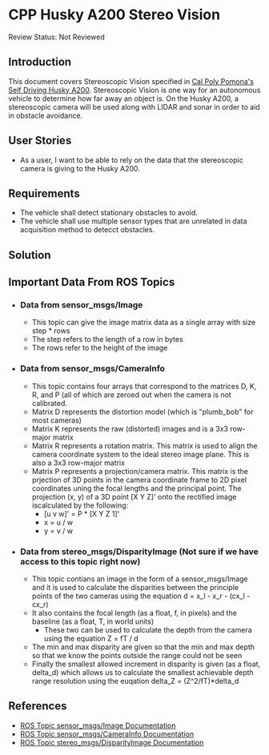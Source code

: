# CPP Husky A200 Stereo Vision
Review Status: Not Reviewed
## Introduction
This document covers Stereoscopic Vision specified in [Cal Poly Pomona's Self Driving Husky A200](https://github.com/cpp-self-driving-husky/cpp-husky-a200-design-doc). Stereoscopic Vision is one way for an autonomous vehicle to determine how far away an object is. On the Husky A200, a stereoscopic camera will be used along with LIDAR and sonar in order to aid in obstacle avoidance.
## User Stories
* As a user, I want to be able to rely on the data that the stereoscopic camera is giving to the Husky A200.
## Requirements
* The vehicle shall detect stationary obstacles to avoid.
* The vehicle shall use multiple sensor types that are unrelated in data acquisition method to detecct obstacles.
## Solution
## Important Data From ROS Topics
* ### Data from sensor_msgs/Image
    * This topic can give the image matrix data as a single array with size step * rows
    * The step refers to the length of a row in bytes
    * The rows refer to the height of the image

* ### Data from sensor_msgs/CameraInfo
    * This topic contains four arrays that correspond to the matrices D, K, R, and P (all of which are zeroed out when the camera is not calibrated.
    * Matrix D represents the distortion model (which is "plumb_bob" for most cameras)
    * Matrix K represents the raw (distorted) images and is a 3x3 row-major matrix
    * Matrix R represents a rotation matrix. This matrix is used to align the camera coordinate system to the ideal stereo image plane. This is also a 3x3 row-major matrix
    * Matrix P represents a projection/camera matrix. This matrix is the prjection of 3D points in the camera coordinate frame to 2D pixel coordinates uning the focal lengths and the principal point. The projection (x, y) of a 3D point [X Y Z]' onto the rectified image iscalculated by the following:
        * [u v w]' = P * [X Y Z 1]'
        * x = u / w
        * y = v / w
* ### Data from stereo_msgs/DisparityImage (Not sure if we have access to this topic right now)
    * This topic contians an image in the form of a sensor_msgs/Image and it is used to calculate the disparities between the principle points of the two cameras using the equation d = x_l - x_r - (cx_l - cx_r)
    * It also contains the focal length (as a float, f, in pixels) and the baseline (as a float, T, in world units)
        * These two can be used to calculate the depth from the camera using the equation Z = fT / d
    * The min and max disparity are given so that the min and max depth so that we know the points outside the range could not be seen
    * Finally the smallest allowed increment in disparity is given (as a float, delta_d) which allows us to calculate the smallest achievable depth range resolution using the euqation delta_Z = (Z^2/fT)*delta_d
## References
* [ROS Topic sensor_msgs/Image Documentation](http://docs.ros.org/api/sensor_msgs/html/msg/Image.html)
* [ROS Topic sensor_msgs/CameraInfo Documentation](http://docs.ros.org/api/sensor_msgs/html/msg/CameraInfo.html)
* [ROS Topic stereo_msgs/DisparityImage Documentation](http://docs.ros.org/jade/api/stereo_msgs/html/msg/DisparityImage.html)
